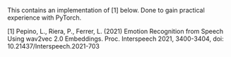 This contains an implementation of [1] below. Done to gain practical experience with PyTorch.

[1] Pepino, L., Riera, P., Ferrer, L.
(2021) Emotion Recognition from Speech Using wav2vec 2.0 Embeddings.
Proc. Interspeech 2021, 3400-3404, doi: 10.21437/Interspeech.2021-703
